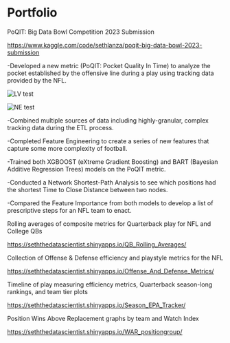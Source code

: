 # Portfolio
PoQIT: Big Data Bowl Competition 2023 Submission 

https://www.kaggle.com/code/sethlanza/poqit-big-data-bowl-2023-submission

-Developed a new metric (PoQIT: Pocket Quality In Time) to analyze the pocket established by the offensive line during a play using tracking data provided by the NFL.

![LV test](https://user-images.githubusercontent.com/81538390/211197022-9502d1b6-b844-46c7-8d67-1518747fd305.gif)

![NE test](https://user-images.githubusercontent.com/81538390/211197038-50733a3e-ed4a-4a23-9ca6-5a133def28b6.gif)

-Combined multiple sources of data including highly-granular, complex tracking data during the ETL process.

-Completed Feature Engineering to create a series of new features that capture some more complexity of football.

-Trained both XGBOOST (eXtreme Gradient Boosting) and BART (Bayesian Additive Regression Trees) models on the PoQIT metric.

-Conducted a Network Shortest-Path Analysis to see which positions had the shortest Time to Close Distance between two nodes.

-Compared the Feature Importance from both models to develop a list of prescriptive steps for an NFL team to enact.




Rolling averages of composite metrics for Quarterback play for NFL and College QBs

https://seththedatascientist.shinyapps.io/QB_Rolling_Averages/




Collection of Offense & Defense efficiency and playstyle metrics for the NFL

https://seththedatascientist.shinyapps.io/Offense_And_Defense_Metrics/


Timeline of play measuring efficiency metrics, Quarterback season-long rankings, and team tier plots

https://seththedatascientist.shinyapps.io/Season_EPA_Tracker/




Position Wins Above Replacement graphs by team and Watch Index

https://seththedatascientist.shinyapps.io/WAR_positiongroup/

